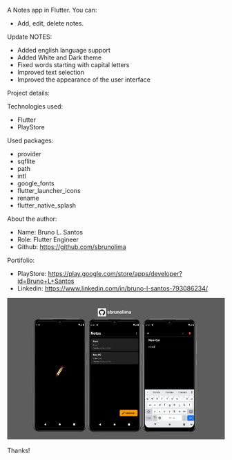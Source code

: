 A Notes app in Flutter.
You can:
 - Add, edit, delete notes.

Update NOTES:
 - Added english language support
 - Added White and Dark theme
 - Fixed words starting with capital letters
 - Improved text selection
 - Improved the appearance of the user interface

Project details:
    
Technologies used:
 - Flutter
 - PlayStore

Used packages:
 - provider
 - sqflite
 - path
 - intl
 - google_fonts
 - flutter_launcher_icons
 - rename
 - flutter_native_splash

About the author:
 - Name: Bruno L. Santos
 - Role: Flutter Engineer
 - Github: https://github.com/sbrunolima

Portifolio:
 - PlayStore: https://play.google.com/store/apps/developer?id=Bruno+L+Santos
 - Linkedin: https://www.linkedin.com/in/bruno-l-santos-793086234/

![APP image](https://raw.githubusercontent.com/sbrunolima/images/main/Notes%20APP.png)


Thanks!
